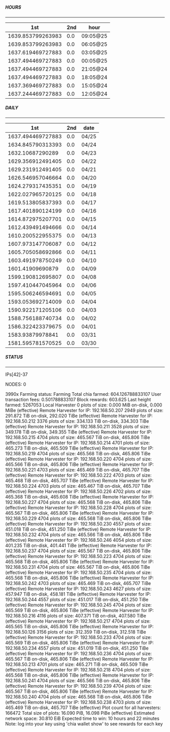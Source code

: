 ##### HOURS
-------

| 1st | 2nd | hour |
|---|----|-----|
|1639.853799263983 | 0.0 | 09:05@25 |
|1639.853799263983 | 0.0 | 06:05@25 |
|1637.619469727883 | 0.0 | 03:05@25 |
|1637.494469727883 | 0.0 | 00:05@25 |
|1637.494469727883 | 0.0 | 21:05@24 |
|1637.494469727883 | 0.0 | 18:05@24 |
|1637.369469727883 | 0.0 | 15:05@24 |
|1637.244469727883 | 0.0 | 12:05@24 |

##### DAILY
-------

| 1st | 2nd | date |
|---|----|-----|
|1637.494469727883 | 0.0 | 04/25 |
|1634.845790313393 | 0.0 | 04/24 |
|1632.10687290289 | 0.0 | 04/23 |
|1629.356912491405 | 0.0 | 04/22 |
|1629.231912491405 | 0.0 | 04/21 |
|1626.546957046664 | 0.0 | 04/20 |
|1624.279317435351 | 0.0 | 04/19 |
|1622.027965720125 | 0.0 | 04/18 |
|1619.513805837393 | 0.0 | 04/17 |
|1617.401890124199 | 0.0 | 04/16 |
|1614.872975207701 | 0.0 | 04/15 |
|1612.439491494666 | 0.0 | 04/14 |
|1610.200522955375 | 0.0 | 04/13 |
|1607.973147706087 | 0.0 | 04/12 |
|1605.705058692866 | 0.0 | 04/11 |
|1603.491978750249 | 0.0 | 04/10 |
|1601.41909690879 | 0.0 | 04/09 |
|1599.190812695807 | 0.0 | 04/08 |
|1597.410447045964 | 0.0 | 04/06 |
|1595.506246594691 | 0.0 | 04/05 |
|1593.053692714009 | 0.0 | 04/04 |
|1590.922171205106 | 0.0 | 04/03 |
|1588.756188740734 | 0.0 | 04/02 |
|1586.322423379675 | 0.0 | 04/01 |
|1583.93879978841 | 0.0 | 03/31 |
|1581.595781570525 | 0.0 | 03/30 |


##### STATUS
-------

IPs[42]-37

NODES: 0


3990x
Farming status: Farming
Total chia farmed: 604.126788833107
User transaction fees: 0.501788833107
Block rewards: 603.625
Last height farmed: 5267053
Local Harvester
   0 plots of size: 0.000 MiB on-disk, 0.000 MiBe (effective)
Remote Harvester for IP: 192.168.50.207
   2949 plots of size: 291.872 TiB on-disk, 292.020 TiBe (effective)
Remote Harvester for IP: 192.168.50.212
   3376 plots of size: 334.133 TiB on-disk, 334.303 TiBe (effective)
Remote Harvester for IP: 192.168.50.211
   3528 plots of size: 349.178 TiB on-disk, 349.355 TiBe (effective)
Remote Harvester for IP: 192.168.50.215
   4704 plots of size: 465.567 TiB on-disk, 465.806 TiBe (effective)
Remote Harvester for IP: 192.168.50.214
   4701 plots of size: 465.273 TiB on-disk, 465.509 TiBe (effective)
Remote Harvester for IP: 192.168.50.219
   4704 plots of size: 465.568 TiB on-disk, 465.806 TiBe (effective)
Remote Harvester for IP: 192.168.50.220
   4704 plots of size: 465.566 TiB on-disk, 465.806 TiBe (effective)
Remote Harvester for IP: 192.168.50.221
   4703 plots of size: 465.469 TiB on-disk, 465.707 TiBe (effective)
Remote Harvester for IP: 192.168.50.222
   4703 plots of size: 465.468 TiB on-disk, 465.707 TiBe (effective)
Remote Harvester for IP: 192.168.50.224
   4703 plots of size: 465.467 TiB on-disk, 465.707 TiBe (effective)
Remote Harvester for IP: 192.168.50.226
   4702 plots of size: 465.368 TiB on-disk, 465.608 TiBe (effective)
Remote Harvester for IP: 192.168.50.227
   4704 plots of size: 465.568 TiB on-disk, 465.806 TiBe (effective)
Remote Harvester for IP: 192.168.50.228
   4704 plots of size: 465.567 TiB on-disk, 465.806 TiBe (effective)
Remote Harvester for IP: 192.168.50.229
   4704 plots of size: 465.568 TiB on-disk, 465.806 TiBe (effective)
Remote Harvester for IP: 192.168.50.230
   4557 plots of size: 451.018 TiB on-disk, 451.250 TiBe (effective)
Remote Harvester for IP: 192.168.50.232
   4704 plots of size: 465.566 TiB on-disk, 465.806 TiBe (effective)
Remote Harvester for IP: 192.168.50.246
   4054 plots of size: 401.235 TiB on-disk, 401.441 TiBe (effective)
Remote Harvester for IP: 192.168.50.237
   4704 plots of size: 465.567 TiB on-disk, 465.806 TiBe (effective)
Remote Harvester for IP: 192.168.50.223
   4704 plots of size: 465.568 TiB on-disk, 465.806 TiBe (effective)
Remote Harvester for IP: 192.168.50.231
   4704 plots of size: 465.567 TiB on-disk, 465.806 TiBe (effective)
Remote Harvester for IP: 192.168.50.235
   4704 plots of size: 465.568 TiB on-disk, 465.806 TiBe (effective)
Remote Harvester for IP: 192.168.50.242
   4703 plots of size: 465.469 TiB on-disk, 465.707 TiBe (effective)
Remote Harvester for IP: 192.168.50.243
   4627 plots of size: 457.947 TiB on-disk, 458.181 TiBe (effective)
Remote Harvester for IP: 192.168.50.244
   4557 plots of size: 451.017 TiB on-disk, 451.250 TiBe (effective)
Remote Harvester for IP: 192.168.50.245
   4704 plots of size: 465.569 TiB on-disk, 465.806 TiBe (effective)
Remote Harvester for IP: 192.168.50.216
   4116 plots of size: 407.371 TiB on-disk, 407.580 TiBe (effective)
Remote Harvester for IP: 192.168.50.217
   4704 plots of size: 465.565 TiB on-disk, 465.806 TiBe (effective)
Remote Harvester for IP: 192.168.50.126
   3156 plots of size: 312.359 TiB on-disk, 312.518 TiBe (effective)
Remote Harvester for IP: 192.168.50.233
   4704 plots of size: 465.569 TiB on-disk, 465.806 TiBe (effective)
Remote Harvester for IP: 192.168.50.234
   4557 plots of size: 451.019 TiB on-disk, 451.250 TiBe (effective)
Remote Harvester for IP: 192.168.50.236
   4704 plots of size: 465.567 TiB on-disk, 465.806 TiBe (effective)
Remote Harvester for IP: 192.168.50.213
   4701 plots of size: 465.271 TiB on-disk, 465.509 TiBe (effective)
Remote Harvester for IP: 192.168.50.218
   4704 plots of size: 465.568 TiB on-disk, 465.806 TiBe (effective)
Remote Harvester for IP: 192.168.50.241
   4704 plots of size: 465.566 TiB on-disk, 465.806 TiBe (effective)
Remote Harvester for IP: 192.168.50.239
   4704 plots of size: 465.567 TiB on-disk, 465.806 TiBe (effective)
Remote Harvester for IP: 192.168.50.240
   4704 plots of size: 465.568 TiB on-disk, 465.806 TiBe (effective)
Remote Harvester for IP: 192.168.50.238
   4703 plots of size: 465.469 TiB on-disk, 465.707 TiBe (effective)
Plot count for all harvesters: 166472
Total size of plots: 16.090 PiB, 16.098 PiBe (effective)
Estimated network space: 30.810 EiB
Expected time to win: 10 hours and 22 minutes
Note: log into your key using 'chia wallet show' to see rewards for each key
